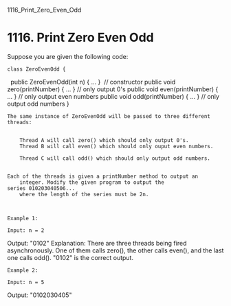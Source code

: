 1116_Print_Zero_Even_Odd
# 1116. Print Zero Even Odd

Suppose you are given the following code:

    class ZeroEvenOdd {
  public ZeroEvenOdd(int n) { ... }      // constructor
  public void zero(printNumber) { ... }  // only output 0's
  public void even(printNumber) { ... }  // only output even numbers
  public void odd(printNumber) { ... }   // only output odd numbers
}

    The same instance of ZeroEvenOdd will be passed to three different threads:

    
        Thread A will call zero() which should only output 0's.
        Thread B will call even() which should only ouput even numbers.
        
        Thread C will call odd() which should only output odd numbers.
    

    Each of the threads is given a printNumber method to output an
        integer. Modify the given program to output the series 010203040506...
        where the length of the series must be 2n.

     

    Example 1:

    Input: n = 2
Output: "0102"
Explanation: There are three threads being fired asynchronously. One of them calls zero(), the other calls even(), and the last one calls odd(). "0102" is the correct output.

    Example 2:

    Input: n = 5
Output: "0102030405"